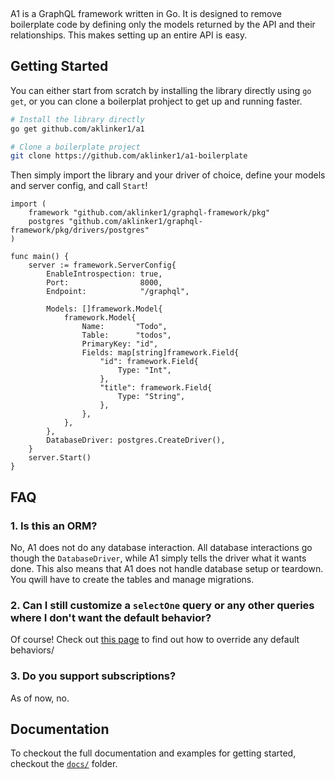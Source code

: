# <div style="background-image: url('https://user-images.githubusercontent.com/10101283/66178622-8f14d480-e62b-11e9-8db7-d18cc7885fb3.png'); height: 75px; background-position: center; background-repeat: no-repeat; background-size: contain"></div>

A1 is a GraphQL framework written in Go. It is designed to remove boilerplate code by defining only the models returned by the API and their relationships. This makes setting up an entire API is easy.

## Getting Started

You can either start from scratch by installing the library directly using `go get`, or you can clone a boilerplat prohject to get up and running faster.

```bash
# Install the library directly
go get github.com/aklinker1/a1

# Clone a boilerplate project
git clone https://github.com/aklinker1/a1-boilerplate
```

Then simply import the library and your driver of choice, define your models and server config, and call `Start`!

```golang
import (
    framework "github.com/aklinker1/graphql-framework/pkg"
    postgres "github.com/aklinker1/graphql-framework/pkg/drivers/postgres"
)

func main() {
    server := framework.ServerConfig{
        EnableIntrospection: true,
        Port:                8000,
        Endpoint:            "/graphql",

        Models: []framework.Model{
            framework.Model{
                Name:       "Todo",
                Table:      "todos",
                PrimaryKey: "id",
                Fields: map[string]framework.Field{
                    "id": framework.Field{
                        Type: "Int",
                    },
                    "title": framework.Field{
                        Type: "String",
                    },
                },
            },
        },
        DatabaseDriver: postgres.CreateDriver(),
    }
    server.Start()
}
```

## FAQ

### 1. Is this an ORM?

No, A1 does not do any database interaction. All database interactions go though the `DatabaseDriver`, while A1 simply tells the driver what it wants done. This also means that A1 does not handle database setup or teardown. You qwill have to create the tables and manage migrations.

### 2. Can I still customize a `selectOne` query or any other queries where I don't want the default behavior?

Of course! Check out [this page]() to find out how to override any default behaviors/

### 3. Do you support subscriptions?

As of now, no.

## Documentation

To checkout the full documentation and examples for getting started, checkout the [`docs/`]() folder.
